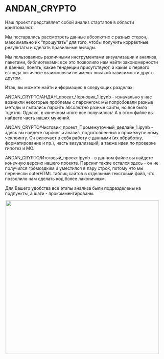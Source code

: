 # ANDAN_CRYPTO


Наш проект представляет собой анализ стартапов в области криптовалют. 

Мы постарались рассмотреть данные абсолютно с разных сторон, максимально их “прощупать” для того, чтобы получить корректные результаты и сделать правильные выводы. 

Мы пользовались различными инструментами визуализации и анализа, пакетами, библиотеками: все это позволило нам найти закономерности в данных, понять, какие тенденции присутствуют, а какие с первого взгляда логичные взаимосвязи не имеют никакой зависимости друг с другом.  

Итак, вы можете найти информацию в следующих разделах:

ANDAN_CRYPTO/АНДАН_проект_Черновик_1.ipynb - изначально у нас возникли некоторые проблемы с парсингом: мы попробовали разные методы и пытались парсить абсолютно разные сайты, но всё было тщетно. Однако, в конечном итоге все получилось! А в этом файле вы найдете часть наших мучений. 

ANDAN_CRYPTO/Чистовик_проект_Промежуточный_дедлайн_1.ipynb - здесь вы найдете парсинг и анализ, подготовленный к промежуточному чекпоинту. Он включает в себя работу с данными (их обработку, форматирование и пр.), часть визуализаций, а также идеи по проверке гипотез и МО.

ANDAN_CRYPTO/Итоговый_проект.ipynb - в данном файле вы найдете конечную версию нашего проекта. Парсинг также остался здесь - он не получился громоздким и уместился в пару строк, потому что мы перенесли outerHTML таблиц сайтов в отдельный текстовый файл, что позволило нам сделать код более лаконичным. 


Для Вашего удобства все этапы анализа были подразделены на подпункты, а шаги -  прокомментированы.

<center>
<img src='https://media.giphy.com/media/v1.Y2lkPTc5MGI3NjExMDBjNTczYzE0NTIxMjlmYjg1OGQwN2UxYzk4M2VlYzRlYTUzNjlkMyZlcD12MV9pbnRlcm5hbF9naWZzX2dpZklkJmN0PWc/8qGPuB8AQW3AZuXVSb/giphy.gif' align='center' width="500x">
</center>





